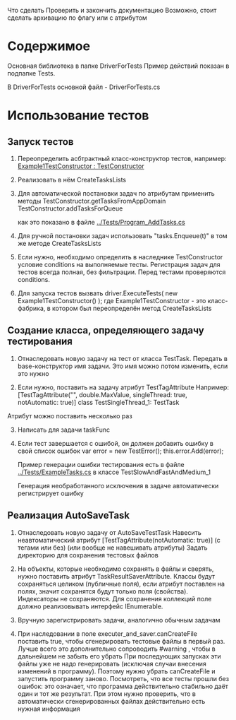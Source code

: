 Что сделать
Проверить и закончить документацию
Возможно, стоит сделать архивацию по флагу или с атрибутом


# Содержимое
Основная библиотека в папке DriverForTests
Пример действий показан в подпапке Tests.

В DriverForTests основной файл - DriverForTests.cs


# Использование тестов

## Запуск тестов
1. Переопределить асбтрактный класс-конструктор тестов, например:
[Example1TestConstructor : TestConstructor](../Tests/Program_AddTasks.cs)

2. Реализовать в нём CreateTasksLists

3. Для автоматической постановки задач по атрибутам применить методы
    TestConstructor.getTasksFromAppDomain
    TestConstructor.addTasksForQueue
    
    как это показано в файле [../Tests/Program_AddTasks.cs](../Tests/Program_AddTasks.cs)

4. Для ручной постановки задач использовать "tasks.Enqueue(t)" в том же методе CreateTasksLists

5. Если нужно, необходимо определить в наследнике TestConstructor условие conditions на выполняемые тесты.
    Регистрация задач для тестов всегда полная, без фильтрации. Перед тестами проверяются conditions.

6. Для запуска тестов вызвать driver.ExecuteTests( new Example1TestConstructor() );
    где Example1TestConstructor - это класс-фабрика, в котором был переопределён метод CreateTasksLists

## Создание класса, определяющего задачу тестирования

1. Отнаследовать новую задачу на тест от класса TestTask. 
    Передать в base-конструктор имя задачи. Это имя можно потом изменить, если это нужно

2. Если нужно, поставить на задачу атрибут TestTagAttribute
Например:
[TestTagAttribute("", double.MaxValue, singleThread: true, notAutomatic: true)]
class TestSingleThread_1: TestTask

Атрибут можно поставить несколько раз

3. Написать для задачи taskFunc

4. Если тест завершается с ошибой, он должен добавить ошибку в свой список ошибок
    var error = new TestError();
    this.error.Add(error);

    Пример генерации ошибки тестирования есть в файле [../Tests/ExampleTasks.cs](../Tests/ExampleTasks.cs) в классе TestSlowAndFastAndMedium_1

    Генерация необработанного исключения в задаче автоматически регистрирует ошибку

## Реализация AutoSaveTask

1. Отнаследовать новую задачу от AutoSaveTestTask
    Навесить неавтоматический атрибут [TestTagAttribute(notAutomatic: true)] (с тегами или без)
    (или вообще не навешивать атрибуты)
    Задать директорию для сохранения тестовых файлов

2. На объекты, которые необходимо сохранять в файлы и сверять, нужно поставить атрибут TaskResultSaverAttribute. Классы будут сохраняться целиком (публичные поля), если атрибут поставлен на полях, значит сохранятся будут только поля (свойства). Индексаторы не сохраняются. Для сохранения коллекций поле должно реализовывать интерфейс IEnumerable.

3. Вручную зарегистрировать задачи, аналогично обычным задачам

4. При наследовании в поле executer_and_saver.canCreateFile поставить true, чтобы сгенерировать тестовые файлы в первый раз.
Лучше всего это дополнительно сопроводить #warning , чтобы в дальнейшем не забыть его убрать
При последующих запусках эти файлы уже не надо генерировать (исключая случаи внесения изменений в программу). Поэтому нужно убрать canCreateFile и запустить программу заново. Посмотреть, что все тесты прошли без ошибок: это означает, что программа действительно стабильно даёт один и тот же результат.
При этом нужно проверить, что в автоматически сгенерированных файлах действительно есть нужная информация

